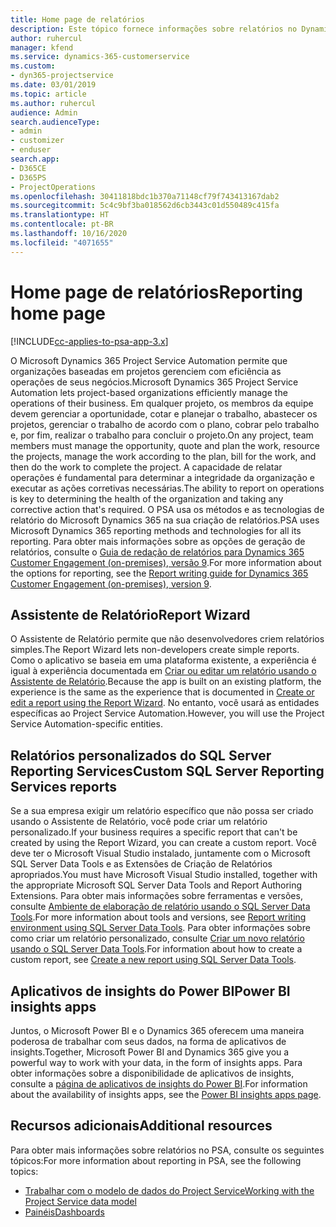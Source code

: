 ```yaml
---
title: Home page de relatórios
description: Este tópico fornece informações sobre relatórios no Dynamics 365 Project Service Automation.
author: ruhercul
manager: kfend
ms.service: dynamics-365-customerservice
ms.custom:
- dyn365-projectservice
ms.date: 03/01/2019
ms.topic: article
ms.author: ruhercul
audience: Admin
search.audienceType:
- admin
- customizer
- enduser
search.app:
- D365CE
- D365PS
- ProjectOperations
ms.openlocfilehash: 30411818bdc1b370a71148cf79f743413167dab2
ms.sourcegitcommit: 5c4c9bf3ba018562d6cb3443c01d550489c415fa
ms.translationtype: HT
ms.contentlocale: pt-BR
ms.lasthandoff: 10/16/2020
ms.locfileid: "4071655"
---
```

# <a name="reporting-home-page"></a><span data-ttu-id="3e202-103">Home page de relatórios</span><span class="sxs-lookup"><span data-stu-id="3e202-103">Reporting home page</span></span>

[!INCLUDE[cc-applies-to-psa-app-3.x](../includes/cc-applies-to-psa-app-3x.md)]

<span data-ttu-id="3e202-104">O Microsoft Dynamics 365 Project Service Automation permite que organizações baseadas em projetos gerenciem com eficiência as operações de seus negócios.</span><span class="sxs-lookup"><span data-stu-id="3e202-104">Microsoft Dynamics 365 Project Service Automation lets project-based organizations efficiently manage the operations of their business.</span></span> <span data-ttu-id="3e202-105">Em qualquer projeto, os membros da equipe devem gerenciar a oportunidade, cotar e planejar o trabalho, abastecer os projetos, gerenciar o trabalho de acordo com o plano, cobrar pelo trabalho e, por fim, realizar o trabalho para concluir o projeto.</span><span class="sxs-lookup"><span data-stu-id="3e202-105">On any project, team members must manage the opportunity, quote and plan the work, resource the projects, manage the work according to the plan, bill for the work, and then do the work to complete the project.</span></span> <span data-ttu-id="3e202-106">A capacidade de relatar operações é fundamental para determinar a integridade da organização e executar as ações corretivas necessárias.</span><span class="sxs-lookup"><span data-stu-id="3e202-106">The ability to report on operations is key to determining the health of the organization and taking any corrective action that's required.</span></span> <span data-ttu-id="3e202-107">O PSA usa os métodos e as tecnologias de relatório do Microsoft Dynamics 365 na sua criação de relatórios.</span><span class="sxs-lookup"><span data-stu-id="3e202-107">PSA uses Microsoft Dynamics 365 reporting methods and technologies for all its reporting.</span></span> <span data-ttu-id="3e202-108">Para obter mais informações sobre as opções de geração de relatórios, consulte o [Guia de redação de relatórios para Dynamics 365 Customer Engagement (on-premises), versão 9](https://docs.microsoft.com/dynamics365/customerengagement/on-premises/analytics/reporting-analytics-with-dynamics-365).</span><span class="sxs-lookup"><span data-stu-id="3e202-108">For more information about the options for reporting, see the [Report writing guide for Dynamics 365 Customer Engagement (on-premises), version 9](https://docs.microsoft.com/dynamics365/customerengagement/on-premises/analytics/reporting-analytics-with-dynamics-365).</span></span>

## <a name="report-wizard"></a><span data-ttu-id="3e202-109">Assistente de Relatório</span><span class="sxs-lookup"><span data-stu-id="3e202-109">Report Wizard</span></span>

<span data-ttu-id="3e202-110">O Assistente de Relatório permite que não desenvolvedores criem relatórios simples.</span><span class="sxs-lookup"><span data-stu-id="3e202-110">The Report Wizard lets non-developers create simple reports.</span></span> <span data-ttu-id="3e202-111">Como o aplicativo se baseia em uma plataforma existente, a experiência é igual à experiência documentada em [Criar ou editar um relatório usando o Assistente de Relatório](https://docs.microsoft.com/dynamics365/customerengagement/on-premises/basics/create-edit-copy-report-wizard).</span><span class="sxs-lookup"><span data-stu-id="3e202-111">Because the app is built on an existing platform, the experience is the same as the experience that is documented in [Create or edit a report using the Report Wizard](https://docs.microsoft.com/dynamics365/customerengagement/on-premises/basics/create-edit-copy-report-wizard).</span></span> <span data-ttu-id="3e202-112">No entanto, você usará as entidades específicas ao Project Service Automation.</span><span class="sxs-lookup"><span data-stu-id="3e202-112">However, you will use the Project Service Automation-specific entities.</span></span>

## <a name="custom-sql-server-reporting-services-reports"></a><span data-ttu-id="3e202-113">Relatórios personalizados do SQL Server Reporting Services</span><span class="sxs-lookup"><span data-stu-id="3e202-113">Custom SQL Server Reporting Services reports</span></span>

<span data-ttu-id="3e202-114">Se a sua empresa exigir um relatório específico que não possa ser criado usando o Assistente de Relatório, você pode criar um relatório personalizado.</span><span class="sxs-lookup"><span data-stu-id="3e202-114">If your business requires a specific report that can't be created by using the Report Wizard, you can create a custom report.</span></span> <span data-ttu-id="3e202-115">Você deve ter o Microsoft Visual Studio instalado, juntamente com o Microsoft SQL Server Data Tools e as Extensões de Criação de Relatórios apropriados.</span><span class="sxs-lookup"><span data-stu-id="3e202-115">You must have Microsoft Visual Studio installed, together with the appropriate Microsoft SQL Server Data Tools and Report Authoring Extensions.</span></span> <span data-ttu-id="3e202-116">Para obter mais informações sobre ferramentas e versões, consulte [Ambiente de elaboração de relatório usando o SQL Server Data Tools](https://docs.microsoft.com/dynamics365/customerengagement/on-premises/analytics/report-writing-environment-using-sql-server-data-tools).</span><span class="sxs-lookup"><span data-stu-id="3e202-116">For more information about tools and versions, see [Report writing environment using SQL Server Data Tools](https://docs.microsoft.com/dynamics365/customerengagement/on-premises/analytics/report-writing-environment-using-sql-server-data-tools).</span></span> <span data-ttu-id="3e202-117">Para obter informações sobre como criar um relatório personalizado, consulte [Criar um novo relatório usando o SQL Server Data Tools](https://docs.microsoft.com/dynamics365/customerengagement/on-premises/analytics/create-a-new-report-using-sql-server-data-tools).</span><span class="sxs-lookup"><span data-stu-id="3e202-117">For information about how to create a custom report, see [Create a new report using SQL Server Data Tools](https://docs.microsoft.com/dynamics365/customerengagement/on-premises/analytics/create-a-new-report-using-sql-server-data-tools).</span></span>

## <a name="power-bi-insights-apps"></a><span data-ttu-id="3e202-118">Aplicativos de insights do Power BI</span><span class="sxs-lookup"><span data-stu-id="3e202-118">Power BI insights apps</span></span>

<span data-ttu-id="3e202-119">Juntos, o Microsoft Power BI e o Dynamics 365 oferecem uma maneira poderosa de trabalhar com seus dados, na forma de aplicativos de insights.</span><span class="sxs-lookup"><span data-stu-id="3e202-119">Together, Microsoft Power BI and Dynamics 365 give you a powerful way to work with your data, in the form of insights apps.</span></span> <span data-ttu-id="3e202-120">Para obter informações sobre a disponibilidade de aplicativos de insights, consulte a [página de aplicativos de insights do Power BI](https://powerbi.microsoft.com/power-bi-insights-apps/).</span><span class="sxs-lookup"><span data-stu-id="3e202-120">For information about the availability of insights apps, see the [Power BI insights apps page](https://powerbi.microsoft.com/power-bi-insights-apps/).</span></span>


## <a name="additional-resources"></a><span data-ttu-id="3e202-121">Recursos adicionais</span><span class="sxs-lookup"><span data-stu-id="3e202-121">Additional resources</span></span>
<span data-ttu-id="3e202-122">Para obter mais informações sobre relatórios no PSA, consulte os seguintes tópicos:</span><span class="sxs-lookup"><span data-stu-id="3e202-122">For more information about reporting in PSA, see the following topics:</span></span>

- [<span data-ttu-id="3e202-123">Trabalhar com o modelo de dados do Project Service</span><span class="sxs-lookup"><span data-stu-id="3e202-123">Working with the Project Service data model</span></span>](reports-working-project-service-data-model.md)
- [<span data-ttu-id="3e202-124">Painéis</span><span class="sxs-lookup"><span data-stu-id="3e202-124">Dashboards</span></span>](reports-dashboards.md)

